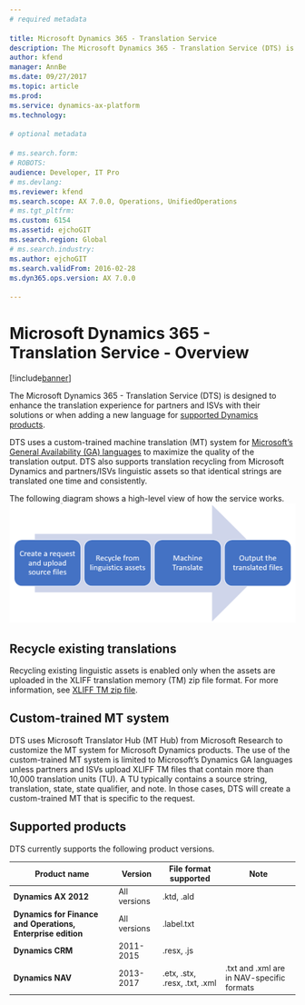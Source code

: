 ```yaml
---
# required metadata

title: Microsoft Dynamics 365 - Translation Service
description: The Microsoft Dynamics 365 - Translation Service (DTS) is designed to enhance the partner and ISV translation experience of their solutions or when adding a new language for supported Microsoft Dynamics products.
author: kfend
manager: AnnBe
ms.date: 09/27/2017
ms.topic: article
ms.prod: 
ms.service: dynamics-ax-platform
ms.technology: 

# optional metadata

# ms.search.form: 
# ROBOTS: 
audience: Developer, IT Pro
# ms.devlang: 
ms.reviewer: kfend
ms.search.scope: AX 7.0.0, Operations, UnifiedOperations
# ms.tgt_pltfrm: 
ms.custom: 6154
ms.assetid: ejchoGIT
ms.search.region: Global
# ms.search.industry: 
ms.author: ejchoGIT
ms.search.validFrom: 2016-02-28
ms.dyn365.ops.version: AX 7.0.0

---
```


# Microsoft Dynamics 365 - Translation Service - Overview

[!include[banner](../includes/banner.md)]

The Microsoft Dynamics 365 - Translation Service (DTS) is designed to enhance the translation experience for partners and ISVs with their solutions or when adding a new language for [supported Dynamics products](./translation-service-overview.md#supported-products).  

DTS uses a custom-trained machine translation (MT) system for [Microsoft’s General Availability (GA) languages](./use-translation-service.md#glossary) to maximize the quality of the translation output. DTS also supports translation recycling from Microsoft Dynamics and partners/ISVs linguistic assets so that identical strings are translated one time and consistently. 

The following diagram shows a high-level view of how the service works. ![alt text](./media/dts-overview.png "How the DTS works")
 
## Recycle existing translations
Recycling existing linguistic assets is enabled only when the assets are uploaded in the XLIFF translation memory (TM) zip file format. For more information, see [XLIFF TM zip file](./use-translation-service.md#xliff-tm).

## Custom-trained MT system
DTS uses Microsoft Translator Hub (MT Hub) from Microsoft Research to customize the MT system for Microsoft Dynamics products.
The use of the custom-trained MT system is limited to Microsoft’s Dynamics GA languages unless partners and ISVs upload XLIFF TM files that contain more than 10,000 translation units (TU). A TU typically contains a source string, translation, state, state qualifier, and note. In those cases, DTS will create a custom-trained MT that is specific to the request. 

## Supported products
DTS currently supports the following product versions.  

Product name |	Version |	File format supported |	Note
--- | --- | --- | ---
**Dynamics AX 2012**	| All versions	| .ktd, .ald	|
**Dynamics for Finance and Operations, Enterprise edition** | All versions |	.label.txt	|
**Dynamics CRM**	| 2011-2015 |	.resx, .js	|
**Dynamics NAV** | 2013-2017	| .etx, .stx, .resx, .txt, .xml |	.txt and .xml are in NAV-specific formats

